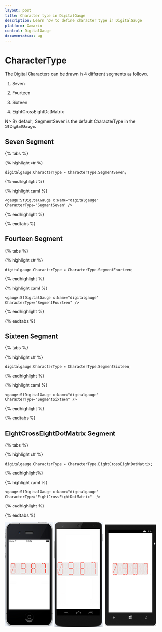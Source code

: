 ```yaml
---
layout: post
title: Character type in DigitalGauge
description: Learn how to define character type in DigitalGauge
platform: Xamarin
control: DigitalGauge
documentation: ug
---
```


# CharacterType

The Digital Characters can be drawn in 4 different segments as follows.
 
1. Seven

2. Fourteen

3. Sixteen

4. EightCrossEightDotMatrix

N> By default, SegmentSeven is the default CharacterType in the SfDigitalGauge.

## Seven Segment

{% tabs %}

{% highlight c# %}

	digitalgauge.CharacterType = CharacterType.SegmentSeven;

{% endhighlight %}

{% highlight xaml %}

	<gauge:SfDigitalGauge x:Name="digitalgauge"  CharacterType="SegmentSeven" />

{% endhighlight %}

{% endtabs %}

## Fourteen Segment

{% tabs %}

{% highlight c# %}

	digitalgauge.CharacterType = CharacterType.SegmentFourteen;

{% endhighlight %}

{% highlight xaml %}

	<gauge:SfDigitalGauge x:Name="digitalgauge" CharacterType="SegmentFourteen" />

{% endhighlight %}

{% endtabs %}

 
## Sixteen Segment
 
{% tabs %} 
 
{% highlight c# %}

	digitalgauge.CharacterType = CharacterType.SegmentSixteen;

{% endhighlight %}

{% highlight xaml %}

	<gauge:SfDigitalGauge x:Name="digitalgauge"  CharacterType="SegmentSixteen" />

{% endhighlight %}

{% endtabs %}

## EightCrossEightDotMatrix Segment

{% tabs %}

{% highlight c# %}

	digitalgauge.CharacterType = CharacterType.EightCrossEightDotMatrix;

{% endhighlight%}

{% highlight xaml %}

	<gauge:SfDigitalGauge x:Name="digitalgauge"  CharacterType="EightCrossEightDotMatrix"  />

{% endhighlight %}

{% endtabs %}

![](Getting-Started_images/segment.png)

